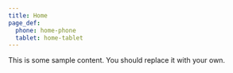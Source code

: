 ```yaml
---
title: Home
page_def:
  phone: home-phone
  tablet: home-tablet
---
```


This is some sample content. You should replace it with your own.
